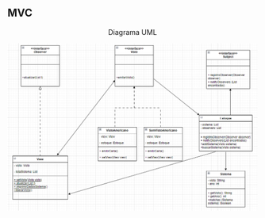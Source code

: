 <h2> MVC </h2>
<div align="center"> 
    <p> Diagrama UML </p>
    <img src="DiagramaClasses/mvc.png">
</div>
